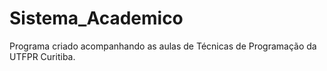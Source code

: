 # Sistema_Academico
Programa criado acompanhando as aulas de Técnicas de Programação da UTFPR Curitiba.
